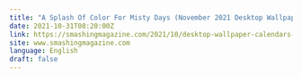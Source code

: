 ```yaml
---
title: "A Splash Of Color For Misty Days (November 2021 Desktop Wallpapers Edition)"
date: 2021-10-31T08:20:00Z
link: https://smashingmagazine.com/2021/10/desktop-wallpaper-calendars-november-2021/?utm_medium=RSS&utm_source=news.12bit.vn
site: www.smashingmagazine.com
language: English
draft: false
---
```

